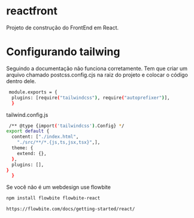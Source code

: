 # reactfront
Projeto de construção do FrontEnd em React.



# Configurando tailwing 
Seguindo a documentação não funciona corretamente. 
Tem que criar um arquivo chamado postcss.config.cjs na raiz do projeto e colocar o código dentro dele. 

```bash
 module.exports = {
  plugins: [require("tailwindcss"), require("autoprefixer")],
  }
```

tailwind.config.js 


```bash 
 /** @type {import('tailwindcss').Config} */
export default {
  content: ["./index.html",
    "./src/**/*.{js,ts,jsx,tsx}",],
  theme: {
    extend: {},
  },
  plugins: [],
}
  }
```


Se você não é um webdesign use flowbite
```bash
npm install flowbite flowbite-react

https://flowbite.com/docs/getting-started/react/


```
